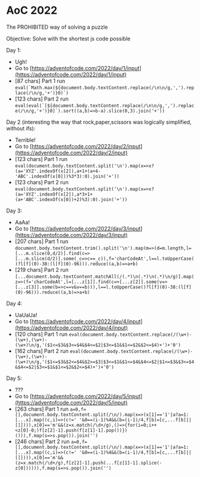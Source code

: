 # AoC 2022

The PROHIBITED way of solving a puzzle

Objective: Solve with the shortest js code possible

Day 1:
- Ugh!
- Go to [https://adventofcode.com/2022/day/1/input](https://adventofcode.com/2022/day/1/input)
- [87 chars] Part 1 run ```eval(`Math.max(${document.body.textContent.replace(/\n\n/g,',').replace(/\n/g,'+')}0)`)```
- [123 chars] Part 2 run ```eval(eval(`[${document.body.textContent.replace(/\n\n/g,',').replace(/\n/g,'+')}0]`).sort((a,b)=>b-a).slice(0,3).join('+'))```

Day 2 (interesting the way that rock,paper,scissors was logically simplified, without ifs):
- Terrible!
- Go to [https://adventofcode.com/2022/day/2/input](https://adventofcode.com/2022/day/2/input)
- [123 chars] Part 1 run ```eval(document.body.textContent.split('\n').map(x=>x?(a='XYZ'.indexOf(x[2]),a+1+(a+4-'ABC'.indexOf(x[0]))%3*3):0).join('+'))```
- [123 chars] Part 2 run ```eval(document.body.textContent.split('\n').map(x=>x?(a='XYZ'.indexOf(x[2]),a*3+1+(a+'ABC'.indexOf(x[0])+2)%3):0).join('+'))```

Day 3:
- AaAa!
- Go to [https://adventofcode.com/2022/day/3/input](https://adventofcode.com/2022/day/3/input)
- [207 chars] Part 1 run ```document.body.textContent.trim().split('\n').map(m=>(d=m.length,l=[...m.slice(0,d/2)].find(c=>[...m.slice(d/2)].some(_c=>c==_c)),f='charCodeAt',l==l.toUpperCase()?l[f](0)-38:(l[f](0)-96))).reduce((a,b)=>a+b)```
- [219 chars] Part 2 run ```[...document.body.textContent.matchAll(/(.*)\n(.*)\n(.*)\n/g)].map(z=>(f='charCodeAt',l=[...z[1]].find(c=>[...z[2]].some(v=>[...z[3]].some(b=>c==v&v==b))),l==l.toUpperCase()?l[f](0)-38:(l[f](0)-96))).reduce((a,b)=>a+b)```

Day 4:
- UaUaUa!
- Go to [https://adventofcode.com/2022/day/4/input](https://adventofcode.com/2022/day/4/input)
- [120 chars] Part 1 run ```eval(document.body.textContent.replace(/(\w+)-(\w+),(\w+)-(\w+)\n/g,'($1<=$3&$3<=$4&$4<=$2|$3<=$1&$1<=$2&$2<=$4)+')+'0')```
- [162 chars] Part 2 run ```eval(document.body.textContent.replace(/(\w+)-(\w+),(\w+)-(\w+)\n/g,'($1<=$3&$2<=$4&$2>=$3|$3<=$1&$1<=$4&$4<=$2|$1<=$3&$3<=$4&$4<=$2|$3<=$1&$1<=$2&$2<=$4)+')+'0')```

Day 5:
- ???
- Go to [https://adventofcode.com/2022/day/5/input](https://adventofcode.com/2022/day/5/input)
- [263 chars] Part 1 run ```a=0,f=[],document.body.textContent.split(/\n/).map(x=>(x[1]=='1'|a?a=1:[...x].map((c,i)=>(c!=' '&0==(i-1)%4&&(b=(i-1)/4,f[b]=[c,...f[b]||[]]))),x[0]=='m'&&(z=x.match(/\d+/g),()=>{for(i=0;i++<z[0]-0;)f[z[2]-1].push(f[z[1]-1].pop())})())),f.map(s=>s.pop()).join('')```
- [246 chars] Part 2 run ```a=0,f=[],document.body.textContent.split(/\n/).map(x=>(x[1]=='1'|a?a=1:[...x].map((c,i)=>(c!=' '&0==(i-1)%4&&(b=(i-1)/4,f[b]=[c,...f[b]||[]]))),x[0]=='m'&&(z=x.match(/\d+/g),f[z[2]-1].push(...f[z[1]-1].splice(-z[0]))))),f.map(s=>s.pop()).join('')```
